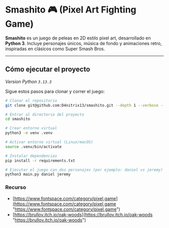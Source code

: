 <!-- Autor: Daniel Benjamin Perez Morales -->

# Smashito 🎮 (Pixel Art Fighting Game)

**Smashito** es un juego de peleas en 2D estilo pixel art, desarrollado en **Python 3**. Incluye personajes únicos, música de fondo y animaciones retro, inspiradas en clásicos como Super Smash Bros.

---

## Cómo ejecutar el proyecto

_Version Python `3.13.3`_

Sigue estos pasos para clonar y correr el juego:

```bash
# Clonar el repositorio
git clone git@github.com:D4nitrix13/smashito.git --depth 1 --verbose --progress --ipv4

# Entrar al directorio del proyecto
cd smashito

# Crear entorno virtual
python3 -m venv .venv

# Activar entorno virtual (Linux/macOS)
source .venv/bin/activate

# Instalar dependencias
pip install -r requirements.txt

# Ejecutar el juego con dos personajes (por ejemplo: daniel vs jeremy)
python3 main.py daniel jeremy
```

### Recurso

- [https://www.fontspace.com/category/pixel,game](https://www.fontspace.com/category/pixel,game "https://www.fontspace.com/category/pixel,game")
- [https://brullov.itch.io/oak-woods](https://brullov.itch.io/oak-woods "https://brullov.itch.io/oak-woods")
